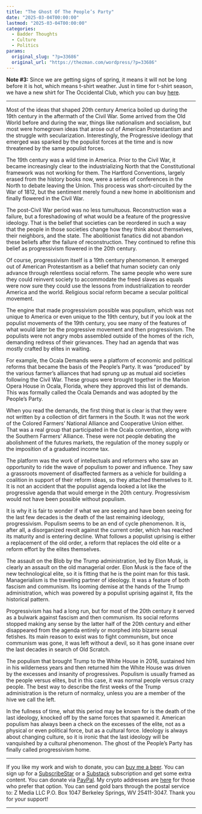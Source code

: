 ```yaml
---
title: "The Ghost Of The People’s Party"
date: "2025-03-04T00:00:00"
lastmod: "2025-03-04T00:00:00"
categories:
  - Badder Thoughts
  - Culture
  - Politics
params:
  original_slug: "?p=33686"
  original_url: "https://thezman.com/wordpress/?p=33686"
---
```


**Note \#3:** Since we are getting signs of spring, it means it will not
be long before it is hot, which means t-shirt weather. Just in time for
t-shirt season, we have a new shirt for The Occidental Club, which you
can buy <a href="https://theoccidentalclub.com/" rel="noopener"
target="_blank">here</a>.

------------------------------------------------------------------------

Most of the ideas that shaped 20th century America boiled up during the
19th century in the aftermath of the Civil War. Some arrived from the
Old World before and during the war, things like nationalism and
socialism, but most were homegrown ideas that arose out of American
Protestantism and the struggle with secularization. Interestingly, the
Progressive ideology that emerged was sparked by the populist forces at
the time and is now threatened by the same populist forces.

The 19th century was a wild time in America. Prior to the Civil War, it
became increasingly clear to the industrializing North that the
Constitutional framework was not working for them. The Hartford
Conventions, largely erased from the history books now, were a series of
conferences in the North to debate leaving the Union. This process was
short-circuited by the War of 1812, but the sentiment merely found a new
home in abolitionism and finally flowered in the Civil War.

The post-Civil War period was no less tumultuous. Reconstruction was a
failure, but a foreshadowing of what would be a feature of the
progressive ideology. That is the belief that societies can be reordered
in such a way that the people in those societies change how they think
about themselves, their neighbors, and the state. The abolitionist
fanatics did not abandon these beliefs after the failure of
reconstruction. They continued to refine this belief as progressivism
flowered in the 20th century.

Of course, progressivism itself is a 19th century phenomenon. It emerged
out of American Protestantism as a belief that human society can only
advance through relentless social reform. The same people who were sure
they could reinvent society to accommodate the freed slaves as equals
were now sure they could use the lessons from industrialization to
reorder America and the world. Religious social reform became a secular
political movement.

The engine that made progressivism possible was populism, which was not
unique to America or even unique to the 19th century, but if you look at
the populist movements of the 19th century, you see many of the features
of what would later be the progressive movement and then progressivism.
The populists were not angry mobs assembled outside of the homes of the
rich, demanding redress of their grievances. They had an agenda that was
mostly crafted by elites in waiting.

For example, the Ocala Demands were a platform of economic and political
reforms that became the basis of the People’s Party. It was “produced”
by the various farmer’s alliances that had sprung up as mutual aid
societies following the Civil War. These groups were brought together in
the Marion Opera House in Ocala, Florida, where they approved this list
of demands. This was formally called the Ocala Demands and was adopted
by the People’s Party.

When you read the demands, the first thing that is clear is that they
were not written by a collection of dirt farmers in the South. It was
not the work of the Colored Farmers’ National Alliance and Cooperative
Union either. That was a real group that participated in the Ocala
convention, along with the Southern Farmers’ Alliance. These were not
people debating the abolishment of the futures markets, the regulation
of the money supply or the imposition of a graduated income tax.

The platform was the work of intellectuals and reformers who saw an
opportunity to ride the wave of populism to power and influence. They
saw a grassroots movement of disaffected farmers as a vehicle for
building a coalition in support of their reform ideas, so they attached
themselves to it. It is not an accident that the populist agenda looked
a lot like the progressive agenda that would emerge in the 20th century.
Progressivism would not have been possible without populism.

It is why it is fair to wonder if what we are seeing and have been
seeing for the last few decades is the death of the last remaining
ideology, progressivism. Populism seems to be an end of cycle
phenomenon. It is, after all, a disorganized revolt against the current
order, which has reached its maturity and is entering decline. What
follows a populist uprising is either a replacement of the old order, a
reform that replaces the old elite or a reform effort by the elites
themselves.

The assault on the Blob by the Trump administration, led by Elon Musk,
is clearly an assault on the old managerial order. Elon Musk is the face
of the new technological elite, so it is fitting that he is the point
man for this task. Managerialism is the traveling partner of ideology.
It was a feature of both fascism and communism. Its looming demise at
the hands of the Trump administration, which was powered by a populist
uprising against it, fits the historical pattern.

Progressivism has had a long run, but for most of the 20th century it
served as a bulwark against fascism and then communism. Its social
reforms stopped making any sense by the latter half of the 20th century
and either disappeared from the agenda entirely or morphed into bizarre
sexual fetishes. Its main reason to exist was to fight communism, but
once communism was gone, it was left without a devil, so it has gone
insane over the last decades in search of Old Scratch.

The populism that brought Trump to the White House in 2016, sustained
him in his wilderness years and then returned him the White House was
driven by the excesses and insanity of progressives. Populism is usually
framed as the people versus elites, but in this case, it was normal
people versus crazy people. The best way to describe the first weeks of
the Trump administration is the return of normalcy, unless you are a
member of the hive we call the left.

In the fullness of time, what this period may be known for is the death
of the last ideology, knocked off by the same forces that spawned it.
American populism has always been a check on the excesses of the elite,
not as a physical or even political force, but as a cultural force.
Ideology is always about changing culture, so it is ironic that the last
ideology will be vanquished by a cultural phenomenon. The ghost of the
People’s Party has finally called progressivism home.

------------------------------------------------------------------------

If you like my work and wish to donate, you can
<a href="https://www.buymeacoffee.com/mujolulu" rel="noopener"
target="_blank">buy me a beer</a>. You can sign up for a
<a href="https://www.subscribestar.com/the-z-blog" rel="noopener"
target="_blank">SubscribeStar</a> or a
<a href="https://thedissident.substack.com/" rel="noopener"
target="_blank">Substack</a> subscription and get some extra content.
You can donate via <a
href="https://www.paypal.com/donate/?cmd=_s-xclick&amp;hosted_button_id=UDAS2Q8JYA6CN&amp;source=url"
rel="noopener" target="_blank">PayPal</a>. My crypto addresses are
<a href="https://thezman.com/wordpress/?page_id=22713" rel="noopener"
target="_blank">here</a> for those who prefer that option. You can send
gold bars through the postal service to: Z Media LLC P.O. Box 1047
Berkeley Springs, WV 25411-3047. Thank you for your support!

------------------------------------------------------------------------
